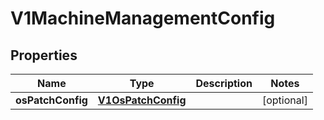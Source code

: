 # V1MachineManagementConfig

## Properties
Name | Type | Description | Notes
------------ | ------------- | ------------- | -------------
**osPatchConfig** | [**V1OsPatchConfig**](V1OsPatchConfig.md) |  |  [optional]
